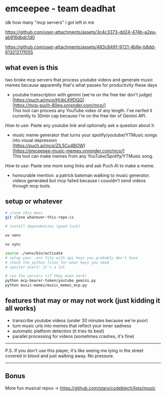# emceepee - team deadhat

idk how many "mcp servers" i got left in me

https://github.com/user-attachments/assets/3c4c3373-dd24-474b-a2ea-ab916dbdc1d0 


https://github.com/user-attachments/assets/483c8491-9721-4b6e-b8dd-61321217f055


## what even is this

two broke mcp servers that process youtube videos and generate music memes because apparently that's what passes for productivity these days

- youtube transcription with gemini (we're on the free tier don't judge) \
[https://puch.ai/mcp/HUbLKIfDQQ] \
[https://mcp-puch-80eg.onrender.com/mcp/] \
This tool can process any YouTube video of any length. I've nerfed it currently to 30min cap because I'm on the free tier of Gemini API.

*How to use:* Paste any youtube link and optionally ask a question about it.


- music meme generator that turns your spotify/youtube/YTMusic songs into visual depression \
[https://puch.ai/mcp/ZIL5Cu4BOW] \
[https://emceepee-music-memes.onrender.com/mcp/] \
This tool can make memes from any YouTube/Spotify/YTMusic song.

*How to use:* Paste one more song links and ask Puch AI to make a meme.

- honourable mention: a patrick bateman walking to music generator. videos generated but mcp failed because i couuldn't send videos through mcp tools.

## setup or whatever

```bash
# clone this mess
git clone whatever-this-repo-is

# install dependencies (good luck)

uv venv

uv sync

source ./venv/bin/activate
# setup your .env file with api keys you probably don't have
# check the python files for what keys you need
# spoiler alert: it's a lot

# run the servers (if they even work)
python mcp-bearer-token/youtube_gemini.py
python music-memes/music_memes_mcp.py
```

## features that may or may not work (just kidding it all works)

- transcribe youtube videos (under 30 minutes because we're poor)
- turn music urls into memes that reflect your inner sadness
- automatic platform detection (it tries its best)
- parallel processing for videos (sometimes crashes, it's fine)

---

P.S. If you don't use this player, it's like seeing me lying in the street covered in blood and just walking away. No pressure.

---

## Bonus
More fun musical repos -> https://github.com/stars/codeblech/lists/music
